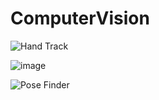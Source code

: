 # ComputerVision

![Hand Track](https://github.com/zehranrgi/ComputerVision/tree/main/handtracking)

![image](https://user-images.githubusercontent.com/70450368/127743769-aeac3b39-2de2-42fc-8cc0-a366e6e4e9ef.png)


![Pose Finder](https://github.com/zehranrgi/ComputerVision/tree/main/posefinder)
